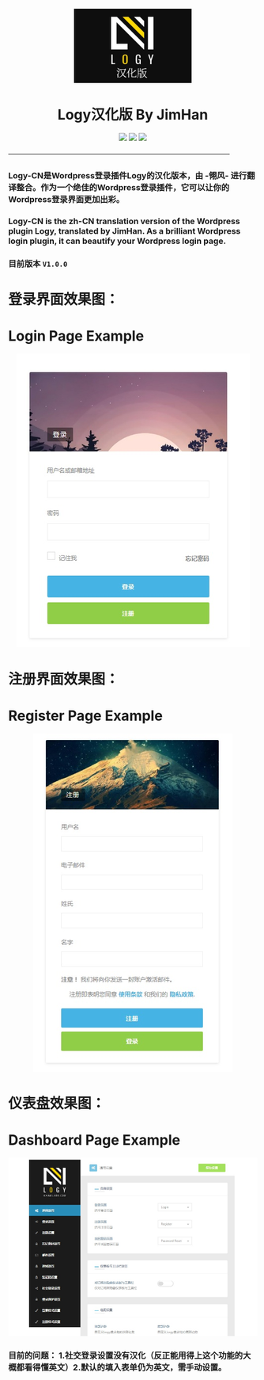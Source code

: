 
<p align="center">
<img src="https://raw.githubusercontent.com/JimHans/Logy-Cn/master/4.jpg" height=150>
</p>

<h1 align="center"> Logy汉化版 By JimHan </h1>

<p align="center">
 
 <img src="https://img.shields.io/badge/Version-1.0.0-red.svg?style=flat-square">
<img src="https://img.shields.io/badge/language-中文-green.svg?style=flat-square">
<img src="https://img.shields.io/badge/Translation-JimHan-blue.svg?style=flat-square">
</p>


————————————————————————————————
### Logy-CN是Wordpress登录插件Logy的汉化版本，由 -翎风- 进行翻译整合。作为一个绝佳的Wordpress登录插件，它可以让你的Wordpress登录界面更加出彩。
### Logy-CN is the zh-CN translation version of the Wordpress plugin Logy, translated by JimHan. As a brilliant Wordpress login plugin, it can beautify your Wordpress login page. 
### 目前版本 `V1.0.0`

# 登录界面效果图：
# Login Page Example
<p align="center">
<img src="https://raw.githubusercontent.com/JimHans/Logy-Cn/master/1.jpg">
</p>

# 注册界面效果图：
# Register Page Example
<p align="center">
<img src="https://raw.githubusercontent.com/JimHans/Logy-Cn/master/2.jpg">
</p>

# 仪表盘效果图：
# Dashboard Page Example
<p align="center">
<img src="https://raw.githubusercontent.com/JimHans/Logy-Cn/master/3.jpg">
</p>

### 目前的问题： 1.社交登录设置没有汉化（反正能用得上这个功能的大概都看得懂英文）2.默认的填入表单仍为英文，需手动设置。
